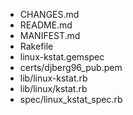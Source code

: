 * CHANGES.md
* README.md
* MANIFEST.md
* Rakefile
* linux-kstat.gemspec
* certs/djberg96_pub.pem
* lib/linux-kstat.rb
* lib/linux/kstat.rb
* spec/linux_kstat_spec.rb
